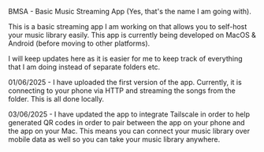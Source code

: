 BMSA - Basic Music Streaming App (Yes, that's the name I am going with).

This is a basic streaming app I am working on that allows you to self-host your music library easily. This app is currently being developed on MacOS & Android (before moving to other platforms). 

I will keep updates here as it is easier for me to keep track of everything that I am doing instead of separate folders etc. 

01/06/2025 - I have uploaded the first version of the app. Currently, it is connecting to your phone via HTTP and streaming the songs from the folder. This is all done locally. 

03/06/2025 - I have updated the app to integrate Tailscale in order to help generated QR codes in order to pair between the app on your phone and the app on your Mac. This means you can connect your music library over mobile data as well so you can take your music library anywhere. 

